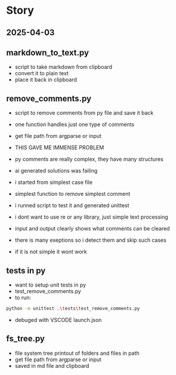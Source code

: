 # Story

**2025-04-03**
---

## markdown_to_text.py

- script to take markdown from clipboard
- convert it to plain text
- place it back in clipboard

## remove_comments.py

- script to remove comments from py file and save it back
- one function handles just one type of comments
- get file path from argparse or input

- THIS GAVE ME IMMENSE PROBLEM
- py comments are really complex, they have many structures
- ai generated solutions was failing
- i started from simplest case file 
- simplest function to remove simplest comment 
- i runned script to test it and generated unittest
- i dont want to use re or any library, just simple text processing
- input and output clearly shows what comments can be cleared
- there is many exeptions so i detect them and skip such cases
- if it is not simple it wont work

## tests in py

- want to setup unit tests in py
- test_remove_comments.py
- to run:
```sh
python -m unittest .\tests\test_remove_comments.py
```
- debuged with VSCODE launch.json

## fs_tree.py

- file system tree printout of folders and files in path
- get file path from argparse or input
- saved in md file and clipboard